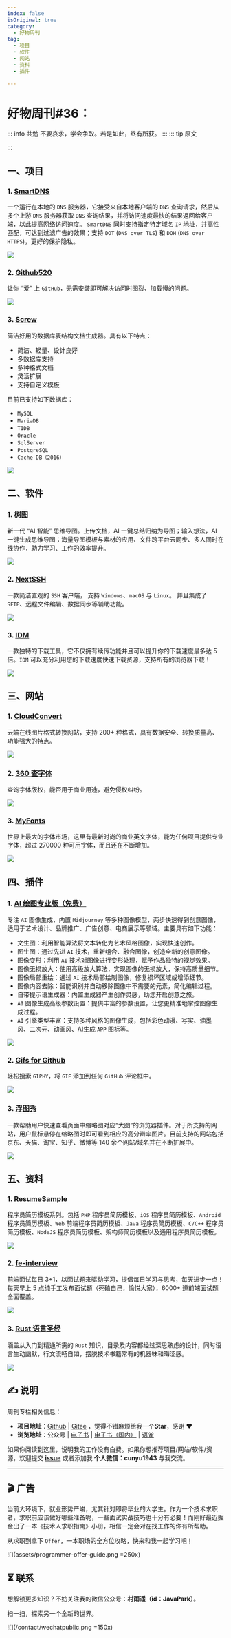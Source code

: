 ```yaml
---
index: false
isOriginal: true
category:
  - 好物周刊
tag:
  - 项目
  - 软件
  - 网站
  - 资料
  - 插件

---
```


# 好物周刊#36：

::: info 共勉
不要哀求，学会争取。若是如此，终有所获。
:::
::: tip 原文

:::



## 一、项目

### 1. [SmartDNS](https://github.com/pymumu/smartdns)

一个运行在本地的 `DNS` 服务器，它接受来自本地客户端的 `DNS` 查询请求，然后从多个上游 `DNS` 服务器获取 `DNS` 查询结果，并将访问速度最快的结果返回给客户端，以此提高网络访问速度。 `SmartDNS` 同时支持指定特定域名 `IP` 地址，并高性匹配，可达到过滤广告的效果；支持 `DOT` (`DNS over TLS`) 和 `DOH` (`DNS over HTTPS`)，更好的保护隐私。


![](https://cdn.jsdelivr.net/gh/cunyu1943/JavaPark@main/src/weekly/2023/assets/1b39fdfb-c506-43b8-85fd-ae33b1e66dbf.webp)

### 2. [Github520](https://github.com/521xueweihan/GitHub520)

让你 “爱” 上 `GitHub`，无需安装即可解决访问时图裂、加载慢的问题。

![](https://cdn.jsdelivr.net/gh/cunyu1943/JavaPark@main/src/weekly/2023/assets/20a958d4-175f-413a-8afb-8759ce6506c9.webp)

### 3. [Screw](https://github.com/pingfangushi/screw)

简洁好用的数据库表结构文档生成器。具有以下特点：
- 简洁、轻量、设计良好
- 多数据库支持
- 多种格式文档
- 灵活扩展
- 支持自定义模板

目前已支持如下数据库：
 - `MySQL`
 - `MariaDB`
 - `TIDB`
 - `Oracle`
 - `SqlServer`
 - `PostgreSQL`
 - `Cache DB（2016）`

![](https://cdn.jsdelivr.net/gh/cunyu1943/JavaPark@main/src/weekly/2023/assets/cb285baf-3ea9-43ca-ac8f-34532fc9f1d9.webp)

## 二、软件

### 1. [树图](https://shutu.cn/)

新一代 “AI 智能” 思维导图。上传文档，AI 一键总结归纳为导图；输入想法，AI 一键生成思维导图；海量导图模板与素材的应用、文件跨平台云同步、多人同时在线协作，助力学习、工作的效率提升。

![](https://cdn.jsdelivr.net/gh/cunyu1943/JavaPark@main/src/weekly/2023/assets/1700180196054.webp)

### 2. [NextSSH](https://codemutex.com/)

一款简洁直观的 `SSH` 客户端， 支持 `Windows`、`macOS` 与 `Linux`。 并且集成了 `SFTP`、远程文件编辑、数据同步等辅助功能。

![](https://cdn.jsdelivr.net/gh/cunyu1943/JavaPark@main/src/weekly/2023/assets/1700180196380.webp)

### 3. [IDM](https://www.internetdownloadmanager.com/)

一款独特的下载工具，它不仅拥有续传功能并且可以提升你的下载速度最多达 5 倍。`IDM` 可以充分利用您的下载速度快速下载资源，支持所有的浏览器下载！

![](https://cdn.jsdelivr.net/gh/cunyu1943/JavaPark@main/src/weekly/2023/assets/1700438906241.webp)

## 三、网站

### 1. [CloudConvert](https://cloudconvert.com/)

云端在线图片格式转换网站，支持 200+ 种格式，具有数据安全、转换质量高、功能强大的特点。

![](https://cdn.jsdelivr.net/gh/cunyu1943/JavaPark@main/src/weekly/2023/assets/1701044263852.webp)

### 2. [360 查字体](https://fonts.safe.360.cn/)

查询字体版权，能否用于商业用途，避免侵权纠纷。

![](https://cdn.jsdelivr.net/gh/cunyu1943/JavaPark@main/src/weekly/2023/assets/1701044292822.webp)

### 3. [MyFonts](https://www.myfonts.com/)

世界上最大的字体市场，这里有最新时尚的商业英文字体，能为任何项目提供专业字体，超过 270000 种可用字体，而且还在不断增加。

![](https://cdn.jsdelivr.net/gh/cunyu1943/JavaPark@main/src/weekly/2023/assets/1701044315505.webp)

## 四、插件

### 1. [AI 绘图专业版（免费）](https://chromewebstore.google.com/detail/ai绘图专业版（免费）-diffusiondraw/cmjfnhommnnaihollaikfdblblpmibep)

专注 `AI` 图像生成，内置 `Midjourney` 等多种图像模型，两步快速得到创意图像，适用于艺术设计、品牌推广、广告创意、电商展示等领域。主要具有如下功能：

-   文生图：利用智能算法将文本转化为艺术风格图像，实现快速创作。
-   图生图：通过先进 `AI` 技术，重新组合、融合图像，创造全新的创意图像。
-   图像变形：利用 `AI` 技术对图像进行变形处理，赋予作品独特的视觉效果。
-   图像无损放大：使用高级放大算法，实现图像的无损放大，保持高质量细节。
-   图像局部重绘：通过 `AI` 技术局部绘制图像，修复损坏区域或增添细节。
-   图像内容去除：智能识别并自动移除图像中不需要的元素，简化编辑过程。
-   自带提示语生成器：内置生成器产生创作灵感，助您开启创意之旅。
-   `AI` 图像生成高级参数设置：提供丰富的参数设置，让您更精准地掌控图像生成过程。
-   `AI` 引擎类型丰富：支持多种风格的图像生成，包括彩色动漫、写实、油墨风、二次元、动画风、AI生成 `APP` 图标等。

![](https://cdn.jsdelivr.net/gh/cunyu1943/JavaPark@main/src/weekly/2023/assets/1702858071180.webp)

### 2. [Gifs for Github](https://chromewebstore.google.com/detail/gifs-for-github/dkgjnpbipbdaoaadbdhpiokaemhlphep)

轻松搜索 `GIPHY`，将 `GIF` 添加到任何 `GitHub` 评论框中。

![](https://cdn.jsdelivr.net/gh/cunyu1943/JavaPark@main/src/weekly/2023/assets/1702858039400.webp)

### 3. [浮图秀](https://chromewebstore.google.com/detail/浮图秀/mgpdnhlllbpncjpgokgfogidhoegebod)

一款帮助用户快速查看页面中缩略图对应“大图”的浏览器插件。对于所支持的网站，用户鼠标悬停在缩略图时即可看到相应的高分辨率图片。目前支持的网站包括京东、天猫、淘宝、知乎、微博等 140 余个网站/域名并在不断扩展中。

![](https://cdn.jsdelivr.net/gh/cunyu1943/JavaPark@main/src/weekly/2023/assets/1702857917761.webp)

## 五、资料

### 1. [ResumeSample](https://github.com/geekcompany/ResumeSample)

程序员简历模板系列。包括 `PHP` 程序员简历模板、`iOS` 程序员简历模板、`Android` 程序员简历模板、`Web` 前端程序员简历模板、`Java` 程序员简历模板、`C/C++` 程序员简历模板、`NodeJS` 程序员简历模板、架构师简历模板以及通用程序员简历模板。

![](https://cdn.jsdelivr.net/gh/cunyu1943/JavaPark@main/src/weekly/2023/assets/1700653238916.webp)

### 2. [fe-interview](https://github.com/haizlin/fe-interview)

前端面试每日 3+1，以面试题来驱动学习，提倡每日学习与思考，每天进步一点！每天早上 5 点纯手工发布面试题（死磕自己，愉悦大家），6000+ 道前端面试题全面覆盖。

![](https://cdn.jsdelivr.net/gh/cunyu1943/JavaPark@main/src/weekly/2023/assets/1700654862398.webp)

### 3. [Rust 语言圣经](https://github.com/sunface/rust-course)

涵盖从入门到精通所需的 `Rust` 知识，目录及内容都经过深思熟虑的设计，同时语言生动幽默，行文流畅自如，摆脱技术书籍常有的机器味和晦涩感。

![](https://cdn.jsdelivr.net/gh/cunyu1943/JavaPark@main/src/weekly/2023/assets/1700655034001.webp)

## ✍️ 说明

周刊专栏相关信息：

- **项目地址**：[Github](https://github.com/cunyu1943/JavaPark/) | [Gitee](https://gitee.com/cunyu1943/JavaPark/) ，觉得不错麻烦给我一个**Star**，感谢 ❤️
- **浏览地址**：公众号 | [电子书](https://cunyu1943.github.io/) | [电子书（国内）](https://cunyu1943.gitee.io/) | [语雀](https://yuque.com/cunyu1943)

如果你阅读到这里，说明我的工作没有白费。如果你想推荐项目/网站/软件/资源，欢迎提交 **[issue](https://github.com/cunyu1943/JavaPark/issues)** 或者添加我 **个人微信：cunyu1943** 与我交流。

---

## 🎬️ 广告

当前大环境下，就业形势严峻，尤其针对即将毕业的大学生。作为一个技术求职者，求职前应该做好哪些准备呢，一些面试实战技巧也十分有必要！而刚好最近掘金出了一本《技术人求职指南》小册，相信一定会对在找工作的你有所帮助。

从求职到拿下 `Offer`，一本职场的全方位攻略，快来和我一起学习吧！

![](assets/programmer-offer-guide.png =250x)


## ⏳ 联系

想解锁更多知识？不妨关注我的微信公众号：**村雨遥（id：JavaPark）**。

扫一扫，探索另一个全新的世界。

![](/contact/wechatpublic.png =150x)

<Share colorful />